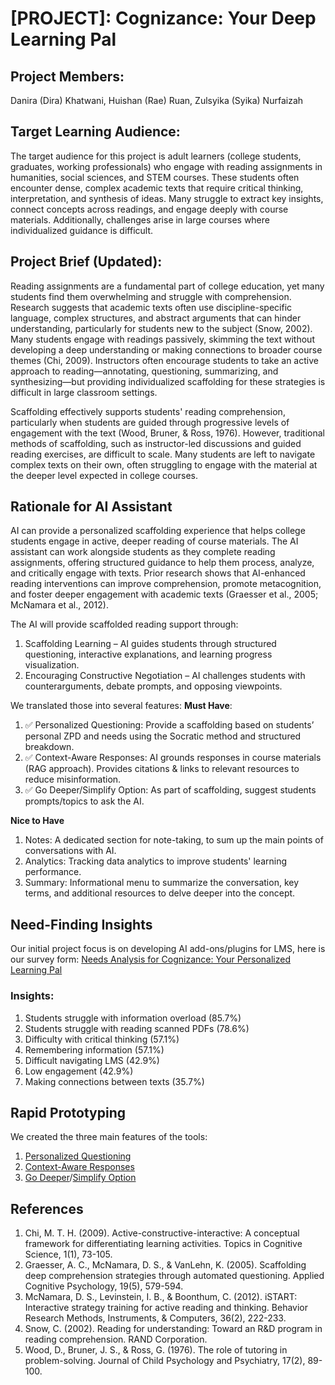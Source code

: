# [PROJECT]: Cognizance: Your Deep Learning Pal
## Project Members: 
Danira (Dira) Khatwani, Huishan (Rae) Ruan, Zulsyika (Syika) Nurfaizah

## Target Learning Audience:
The target audience for this project is adult learners (college students, graduates, working professionals) who engage with reading assignments in humanities, social sciences, and STEM courses. These students often encounter dense, complex academic texts that require critical thinking, interpretation, and synthesis of ideas. Many struggle to extract key insights, connect concepts across readings, and engage deeply with course materials. Additionally, challenges arise in large courses where individualized guidance is difficult.

## Project Brief (Updated):  
Reading assignments are a fundamental part of college education, yet many students find them overwhelming and struggle with comprehension. Research suggests that academic texts often use discipline-specific language, complex structures, and abstract arguments that can hinder understanding, particularly for students new to the subject (Snow, 2002). Many students engage with readings passively, skimming the text without developing a deep understanding or making connections to broader course themes (Chi, 2009). Instructors often encourage students to take an active approach to reading—annotating, questioning, summarizing, and synthesizing—but providing individualized scaffolding for these strategies is difficult in large classroom settings.

Scaffolding effectively supports students' reading comprehension, particularly when students are guided through progressive levels of engagement with the text (Wood, Bruner, & Ross, 1976). However, traditional methods of scaffolding, such as instructor-led discussions and guided reading exercises, are difficult to scale. Many students are left to navigate complex texts on their own, often struggling to engage with the material at the deeper level expected in college courses.

## Rationale for AI Assistant
AI can provide a personalized scaffolding experience that helps college students engage in active, deeper reading of course materials. The AI assistant can work alongside students as they complete reading assignments, offering structured guidance to help them process, analyze, and critically engage with texts. Prior research shows that AI-enhanced reading interventions can improve comprehension, promote metacognition, and foster deeper engagement with academic texts (Graesser et al., 2005; McNamara et al., 2012).

The AI will provide scaffolded reading support through:
1. Scaffolding Learning – AI guides students through structured questioning, interactive explanations, and learning progress visualization.
2. Encouraging Constructive Negotiation – AI challenges students with counterarguments, debate prompts, and opposing viewpoints.

We translated those into several features:
**Must Have**: 
1. ✅ Personalized Questioning: Provide a scaffolding based on students’ personal ZPD and needs using the Socratic method and structured breakdown.
2. ✅ Context-Aware Responses: AI grounds responses in course materials (RAG approach).
Provides citations & links to relevant resources to reduce misinformation.
3. ✅ Go Deeper/Simplify Option: As part of scaffolding, suggest students prompts/topics to ask the AI.

**Nice to Have**
1. Notes: A dedicated section for note-taking, to sum up the main points of conversations with AI.
2. Analytics: Tracking data analytics to improve students' learning performance.
3. Summary: Informational menu to summarize the conversation, key terms, and additional resources to delve deeper into the concept.

## Need-Finding Insights
Our initial project focus is on developing AI add-ons/plugins for LMS, here is our survey form: [Needs Analysis for Cognizance: Your Personalized Learning Pal](https://forms.gle/ueL9fDrshxe9L3Wx6)

### Insights:
1. Students struggle with information overload (85.7%)
2. Students struggle with reading scanned PDFs (78.6%)
3. Difficulty with critical thinking (57.1%)
4. Remembering information (57.1%)
5. Difficult navigating LMS (42.9%)
6. Low engagement (42.9%)
10. Making connections between texts (35.7%)

## Rapid Prototyping
We created the three main features of the tools:
1. [Personalized Questioning](https://docs.google.com/presentation/d/1WFbNK2ebd417xdE2LZAnpKFHLCr41i2StBAc3RFlx2g/edit?usp=sharing)
2. [Context-Aware Responses](https://docs.google.com/presentation/d/1TvTVOP62yK9dFGJzMGFjXJEIZtjMMfiiNW6y_tg0CWA/edit?usp=sharing)
3. [Go Deeper](https://drive.google.com/file/d/1_a6yMc7inEqOfUwZWeBCA_xNYqzwJBQs/view?usp=drive_link)/[Simplify Option](https://drive.google.com/file/d/1iZDgoTibtICvS6cP2o_VLRTZUqMrAT11/view?usp=drive_link)

## References
1. Chi, M. T. H. (2009). Active-constructive-interactive: A conceptual framework for differentiating learning activities. Topics in Cognitive Science, 1(1), 73-105.
2. Graesser, A. C., McNamara, D. S., & VanLehn, K. (2005). Scaffolding deep comprehension strategies through automated questioning. Applied Cognitive Psychology, 19(5), 579-594.
3. McNamara, D. S., Levinstein, I. B., & Boonthum, C. (2012). iSTART: Interactive strategy training for active reading and thinking. Behavior Research Methods, Instruments, & Computers, 36(2), 222-233.
4. Snow, C. (2002). Reading for understanding: Toward an R&D program in reading comprehension. RAND Corporation.
5. Wood, D., Bruner, J. S., & Ross, G. (1976). The role of tutoring in problem-solving. Journal of Child Psychology and Psychiatry, 17(2), 89-100.
